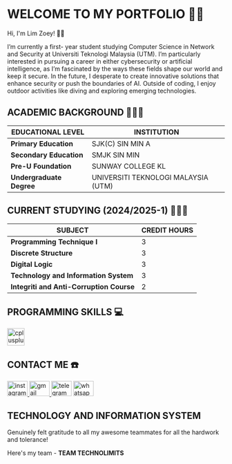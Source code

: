 # WELCOME TO MY PORTFOLIO ✌🏻

Hi, I'm Lim Zoey! 👋🏻

I’m currently a first- year student studying Computer Science in Network and Security at Universiti Teknologi Malaysia (UTM). I’m particularly interested in pursuing a career in either cybersecurity or artificial intelligence, as I’m fascinated by the ways these fields shape our world and keep it secure. In the future, I desperate to create innovative solutions that enhance security or push the boundaries of AI. Outside of coding, I enjoy outdoor activities like diving and exploring emerging technologies.

## ACADEMIC BACKGROUND 👩🏻‍🎓
| **EDUCATIONAL LEVEL** | **INSTITUTION** |
|---------------|---------------|
| **Primary Education** | SJK(C) SIN MIN A |
| **Secondary Education** | SMJK SIN MIN |
| **Pre-U Foundation** | SUNWAY COLLEGE KL |
| **Undergraduate Degree** | UNIVERSITI TEKNOLOGI MALAYSIA (UTM) |

## CURRENT STUDYING (2024/2025-1) 👩🏻‍💻
| **SUBJECT** | **CREDIT HOURS** |
|---------------|---------------|
| **Programming Technique I** | 3|
| **Discrete Structure** | 3 |
| **Digital Logic** | 3 |
| **Technology and Information System** | 3 |
| **Integriti and Anti-Corruption Course** | 2 |

## PROGRAMMING SKILLS 💻
  <img src="https://cdn.jsdelivr.net/gh/devicons/devicon/icons/cplusplus/cplusplus-original.svg" height="40" alt="cplusplus logo"  />
</div>

## CONTACT ME ☎️
<div align="left">
  <a href="https://www.instagram.com/zoeyyllim?igsh=Y2x1dnkxYzlyNjI5&utm_source=qr" target="_blank">
    <img src="https://raw.githubusercontent.com/maurodesouza/profile-readme-generator/master/src/assets/icons/social/instagram/default.svg" width="47" height="35" alt="instagram logo"  />
  </a>
  <a href="zoeylim@gmail.com" target="_blank">
    <img src="https://raw.githubusercontent.com/maurodesouza/profile-readme-generator/master/src/assets/icons/social/gmail/default.svg" width="47" height="35" alt="gmail logo"  />
  </a>
  <img src="https://raw.githubusercontent.com/maurodesouza/profile-readme-generator/master/src/assets/icons/social/telegram/default.svg" width="47" height="35" alt="telegram logo"  />
  <img src="https://raw.githubusercontent.com/maurodesouza/profile-readme-generator/master/src/assets/icons/social/whatsapp/default.svg" width="47" height="35" alt="whatsapp logo"  />
</div>

## TECHNOLOGY AND INFORMATION SYSTEM
Genuinely felt gratitude to all my awesome teammates for all the hardwork and tolerance!

Here's my team - **TEAM TECHNOLIMITS**

